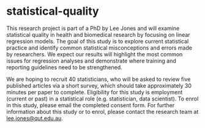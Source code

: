 # statistical-quality

This research project is part of a PhD by Lee Jones and will examine statistical quality in health and biomedical research by focusing on linear regression models. The goal of this study is to explore current statistical practice and identify common statistical misconceptions and errors made by researchers. We expect our results will highlight the most common issues for regression analyses and demonstrate where training and reporting guidelines need to be strengthened. 

We are hoping to recruit 40 statisticians, who will be asked to review five published articles via a short survey, which should take approximately 30 minutes per paper to complete. Eligibility for this study is employment (current or past) in a statistical role (e.g. statistician, data scientist). To enrol in this study, please email the completed consent form. For further information about this study or to enrol, please contact the research team at lee.jones@qut.edu.au. 
